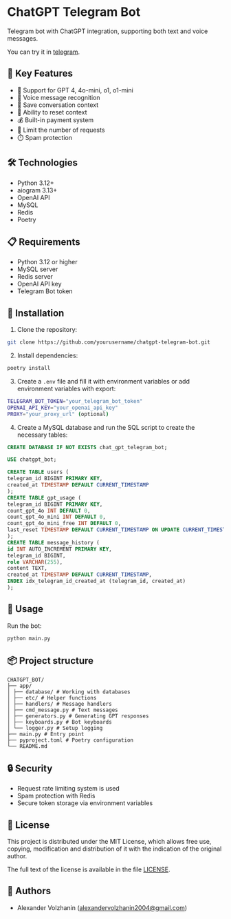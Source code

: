 # ChatGPT Telegram Bot

Telegram bot with ChatGPT integration, supporting both text and voice messages.

You can try it in [telegram](https://t.me/chatgp12e1t_bot).

## 🌟 Key Features

- 💬 Support for GPT 4, 4o-mini, o1, o1-mini
- 🎤 Voice message recognition
- 💾 Save conversation context
- 🔄 Ability to reset context
- 💰 Built-in payment system
- 🎯 Limit the number of requests
- ⏱️ Spam protection

## 🛠 Technologies

- Python 3.12+
- aiogram 3.13+
- OpenAI API
- MySQL
- Redis
- Poetry

## 📋 Requirements

- Python 3.12 or higher
- MySQL server
- Redis server
- OpenAI API key
- Telegram Bot token

## 🚀 Installation

1. Clone the repository:

```bash
git clone https://github.com/yourusername/chatgpt-telegram-bot.git
```

2. Install dependencies:

```bash
poetry install
```

3. Create a `.env` file and fill it with environment variables or add environment variables with export:

```bash
TELEGRAM_BOT_TOKEN="your_telegram_bot_token"
OPENAI_API_KEY="your_openai_api_key"
PROXY="your_proxy_url" (optional)
```

4. Create a MySQL database and run the SQL script to create the necessary tables:

```sql
CREATE DATABASE IF NOT EXISTS chat_gpt_telegram_bot;

USE chatgpt_bot;

CREATE TABLE users (
telegram_id BIGINT PRIMARY KEY,
created_at TIMESTAMP DEFAULT CURRENT_TIMESTAMP
);
CREATE TABLE gpt_usage (
telegram_id BIGINT PRIMARY KEY,
count_gpt_4o INT DEFAULT 0,
count_gpt_4o_mini INT DEFAULT 0,
count_gpt_4o_mini_free INT DEFAULT 0,
last_reset TIMESTAMP DEFAULT CURRENT_TIMESTAMP ON UPDATE CURRENT_TIMESTAMP
);
CREATE TABLE message_history (
id INT AUTO_INCREMENT PRIMARY KEY,
telegram_id BIGINT,
role VARCHAR(255),
content TEXT,
created_at TIMESTAMP DEFAULT CURRENT_TIMESTAMP,
INDEX idx_telegram_id_created_at (telegram_id, created_at)
);
```

## 🎯 Usage

Run the bot:

```bash
python main.py
```

## 📦 Project structure

```plaintext
CHATGPT_BOT/
├── app/
│ ├── database/ # Working with databases
│ ├── etc/ # Helper functions
│ ├── handlers/ # Message handlers
│ ├── cmd_message.py # Text messages
│ ├── generators.py # Generating GPT responses
│ ├── keyboards.py # Bot keyboards
│ └── logger.py # Setup logging
├── main.py # Entry point
├── pyproject.toml # Poetry configuration
└── README.md
```

## 🔒 Security

- Request rate limiting system is used
- Spam protection with Redis
- Secure token storage via environment variables

## 📄 License

This project is distributed under the MIT License, which allows free use, copying, modification and distribution of it with the indication of the original author.

The full text of the license is available in the file [LICENSE](LICENSE).

## 👥 Authors

- Alexander Volzhanin (alexandervolzhanin2004@gmail.com)
